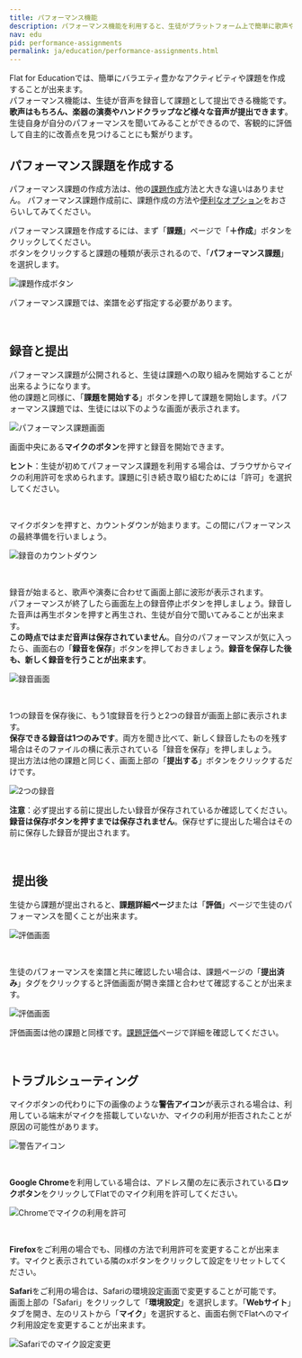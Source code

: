 ```yaml
---
title: パフォーマンス機能
description: パフォーマンス機能を利用すると、生徒がプラットフォーム上で簡単に歌声や演奏を録音・提出することが出来ます。このページで使い方を確認しましょう。
nav: edu
pid: performance-assignments
permalink: ja/education/performance-assignments.html
---
```


Flat for Educationでは、簡単にバラエティ豊かなアクティビティや課題を作成することが出来ます。
<br>パフォーマンス機能は、生徒が音声を録音して課題として提出できる機能です。
<br>**歌声はもちろん、楽器の演奏やハンドクラップなど様々な音声が提出できます**。
<br>生徒自身が自分のパフォーマンスを聞いてみることができるので、客観的に評価して自主的に改善点を見つけることにも繋がります。

## パフォーマンス課題を作成する

パフォーマンス課題の作成方法は、他の[課題作成](/help/ja/education/課題やアクティビティの作成.html)方法と大きな違いはありません。
パフォーマンス課題作成前に、課題作成の方法や[便利なオプション](/help/ja/education/課題やアクティビティの作成.html#4-オプション)をおさらいしてみてください。

パフォーマンス課題を作成するには、まず「**課題**」ページで「**＋作成**」ボタンをクリックしてください。
<br>ボタンをクリックすると課題の種類が表示されるので、「**パフォーマンス課題**」を選択します。


![課題作成ボタン](/help/assets/img/edu-ja/class-new-assignment-btn-with-menu.png)

パフォーマンス課題では、楽譜を必ず指定する必要があります。

<br>

## 録音と提出

パフォーマンス課題が公開されると、生徒は課題への取り組みを開始することが出来るようになります。
<br>他の課題と同様に、「**課題を開始する**」ボタンを押して課題を開始します。パフォーマンス課題では、生徒には以下のような画面が表示されます。

![パフォーマンス課題画面](/help/assets/img/edu-ja/performance-student-starting.png)

画面中央にある**マイクのボタン**を押すと録音を開始できます。


**ヒント**：生徒が初めてパフォーマンス課題を利用する場合は、ブラウザからマイクの利用許可を求められます。課題に引き続き取り組むためには「許可」を選択してください。 

<br>

マイクボタンを押すと、カウントダウンが始まります。この間にパフォーマンスの最終準備を行いましょう。

![録音のカウントダウン](/help/assets/img/edu-ja/performance-student-metronome-countdown.png)


<br>

録音が始まると、歌声や演奏に合わせて画面上部に波形が表示されます。
<br>パフォーマンスが終了したら画面左上の録音停止ボタンを押しましょう。録音した音声は再生ボタンを押すと再生され、生徒が自分で聞いてみることが出来ます。
<br>**この時点ではまだ音声は保存されていません**。自分のパフォーマンスが気に入ったら、画面右の「**録音を保存**」ボタンを押しておきましょう。**録音を保存した後も、新しく録音を行うことが出来ます**。

![録音画面](/help/assets/img/edu-ja/performance-student-post-recording.png)

<br>

1つの録音を保存後に、もう1度録音を行うと2つの録音が画面上部に表示されます。
<br>**保存できる録音は1つのみです**。両方を聞き比べて、新しく録音したものを残す場合はそのファイルの横に表示されている「録音を保存」を押しましょう。
<br>提出方法は他の課題と同じく、画面上部の「**提出する**」ボタンをクリックするだけです。

![2つの録音](/help/assets/img/edu-ja/performance-student-stacked-recordings.png)


**注意**：必ず提出する前に提出したい録音が保存されているか確認してください。**録音は保存ボタンを押すまでは保存されません**。保存せずに提出した場合はその前に保存した録音が提出されます。

<br>

##  提出後

生徒から課題が提出されると、**課題詳細ページ**または「**評価**」ページで生徒のパフォーマンスを聞くことが出来ます。

![評価画面](/help/assets/img/edu-ja/performance-teacher-global-review.png)

<br>

生徒のパフォーマンスを楽譜と共に確認したい場合は、課題ページの「**提出済み**」タグをクリックすると評価画面が開き楽譜と合わせて確認することが出来ます。

![評価画面](/help/assets/img/edu-ja/performance-teacher-detailed-review.png)

評価画面は他の課題と同様です。[課題評価](/help/ja/education/課題を評価する.html)ページで詳細を確認してください。

<br>

## トラブルシューティング

マイクボタンの代わりに下の画像のような**警告アイコン**が表示される場合は、利用している端末がマイクを搭載していないか、マイクの利用が拒否されたことが原因の可能性があります。

![警告アイコン](/help/assets/img/edu/performance-troubleshooting-warning-icon.png)

<br>

**Google Chrome**を利用している場合は、アドレス蘭の左に表示されている**ロックボタン**をクリックしてFlatでのマイク利用を許可してください。

![Chromeでマイクの利用を許可](/help/assets/img/edu/performance-troubleshoot-mic-access-chrome.png)

<br>

**Firefox**をご利用の場合でも、同様の方法で利用許可を変更することが出来ます。マイクと表示されている隣のxボタンをクリックして設定をリセットしてください。

**Safari**をご利用の場合は、Safariの環境設定画面で変更することが可能です。
<br>画面上部の「Safari」をクリックして「**環境設定**」を選択します。「**Webサイト**」タブを開き、左のリストから「**マイク**」を選択すると、画面右側でFlatへのマイク利用設定を変更することが出来ます。

![Safariでのマイク設定変更](/help/assets/img/edu/performance-troubleshoot-mic-access-safari.png)